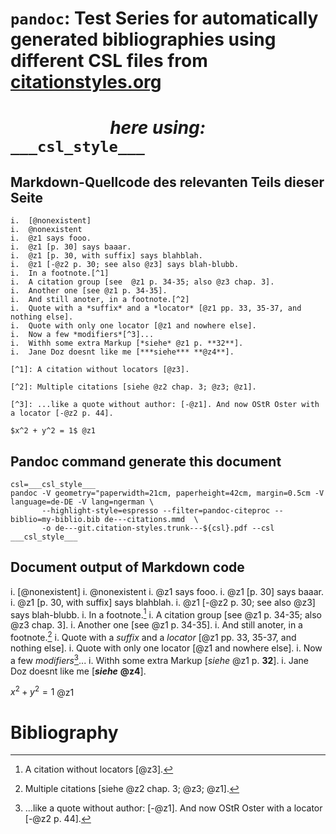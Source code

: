 # `pandoc`: Test Series for automatically generated bibliographies using different CSL files from [citationstyles.org](http://citationstyles.org/styles/)
# &nbsp; &nbsp; &nbsp; &nbsp; &nbsp; &nbsp; &nbsp; &nbsp; &nbsp; &nbsp; &nbsp; &nbsp; *here using:* `___csl_style___`

## Markdown-Quellcode des relevanten Teils dieser Seite

``` {.markdown}
i.  [@nonexistent]
i.  @nonexistent
i.  @z1 says fooo.
i.  @z1 [p. 30] says baaar.
i.  @z1 [p. 30, with suffix] says blahblah.
i.  @z1 [-@z2 p. 30; see also @z3] says blah-blubb.
i.  In a footnote.[^1]
i.  A citation group [see  @z1 p. 34-35; also @z3 chap. 3].
i.  Another one [see @z1 p. 34-35].
i.  And still anoter, in a footnote.[^2]
i.  Quote with a *suffix* and a *locator* [@z1 pp. 33, 35-37, and nothing else].
i.  Quote with only one locator [@z1 and nowhere else].
i.  Now a few *modifiers*[^3]...
i.  Withh some extra Markup [*siehe* @z1 p. **32**].
i.  Jane Doz doesnt like me [***siehe*** **@z4**].

[^1]: A citation without locators [@z3].

[^2]: Multiple citations [siehe @z2 chap. 3; @z3; @z1].

[^3]: ...like a quote without author: [-@z1]. And now OStR Oster with a locator [-@z2 p. 44].

$x^2 + y^2 = 1$ @z1
```

<!--
## Source code of the `my-biblio.bib` file

``` {.bibtex}
@Book{z1,
author="Thales von Milet",
title="Doppelwinkel-Funktionen",
url="http://de.wikipedia.org/wiki/Formelsammlung_Trigonometrie#Doppelwinkelfunktionen",
year="600 v.Chr.",
address="Milet, Kleinasien",
publisher="Wikipedia"
}

@Article{z2,
author="OStR Dr. math.nat. Oster",
title="Unterrichtsmaterialen für Klasse 9 (Mittelstufe)",
year="1969",
journal="Journal of Generic Studies",
volume="9",
pages="33-34"
}

@InCollection{z3,
author="Elvis Presley, Madonna and Pink Floyd",
title="Kombinatorik Hypergeometrischer Verteilungen",
booktitle="Wiederholungslose Auswahlprobleme",
editor="Cleopatra, Königin von Ägypten",
publisher="Steintafeln Moses GmbH & Co. KG",
address="Gizeh",
year="30 v.Chr."
}
```
-->

## Pandoc command generate this document

``` {.noweb}
csl=___csl_style___
pandoc -V geometry="paperwidth=21cm, paperheight=42cm, margin=0.5cm -V language=de-DE -V lang=ngerman \
       --highlight-style=espresso --filter=pandoc-citeproc --biblio=my-biblio.bib de---citations.mmd  \
       -o de---git.citation-styles.trunk---${csl}.pdf --csl ___csl_style___
```


## Document output of Markdown code

i.  [@nonexistent]
i.  @nonexistent
i.  @z1 says fooo.
i.  @z1 [p. 30] says baaar.
i.  @z1 [p. 30, with suffix] says blahblah.
i.  @z1 [-@z2 p. 30; see also @z3] says blah-blubb.
i.  In a footnote.[^1]
i.  A citation group [see  @z1 p. 34-35; also @z3 chap. 3].
i.  Another one [see @z1 p. 34-35].
i.  And still anoter, in a footnote.[^2]
i.  Quote with a *suffix* and a *locator* [@z1 pp. 33, 35-37, and nothing else].
i.  Quote with only one locator [@z1 and nowhere else].
i.  Now a few *modifiers*[^3]...
i.  Withh some extra Markup [*siehe* @z1 p. **32**].
i.  Jane Doz doesnt like me [***siehe*** **@z4**].

[^1]: A citation without locators [@z3].

[^2]: Multiple citations [siehe @z2 chap. 3; @z3; @z1].

[^3]: ...like a quote without author: [-@z1]. And now OStR Oster with a locator [-@z2 p. 44].

$x^2 + y^2 = 1$ @z1


# Bibliography

